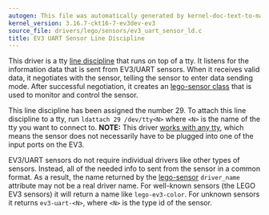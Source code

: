 ```yaml
---
autogen: This file was automatically generated by kernel-doc-text-to-markdown.py
kernel_version: 3.16.7-ckt16-7-ev3dev-ev3
source_file: drivers/lego/sensors/ev3_uart_sensor_ld.c
title: EV3 UART Sensor Line Discipline
---
```


This driver is a tty [line discipline] that runs on top of a tty. It listens
for the information data that is sent from EV3/UART sensors. When it receives
valid data, it negotiates with the sensor, telling the sensor to enter data
sending mode. After successful negotiation, it creates an [lego-sensor class]
that is used to monitor and control the sensor.

This line discipline has been assigned the number 29. To attach this line
discipline to a tty, run `ldattach 29 /dev/tty<N>` where `<N>` is the name
of the tty you want to connect to.  **NOTE:** This driver [works with any
tty], which means the sensor does not necessarily have to be plugged into
one of the input ports on the EV3.

EV3/UART sensors do not require individual drivers like other types of
sensors. Instead, all of the needed info to sent from the sensor in a common
format.  As a result, the name returned by the [lego-sensor][lego-sensor
class] `driver_name` attribute may not be a real driver name. For well-known
sensors (the LEGO EV3 sensors) it will return a name like `lego-ev3-color`.
For unknown sensors it returns `ev3-uart-<N>`, where `<N>` is the type id
of the sensor.

[line discipline]: https://en.wikipedia.org/wiki/Line_discipline
[lego-sensor class]: ../lego-sensor-class
[works with any tty]: http://lechnology.com/2014/09/using-uart-sensors-on-any-linux/

